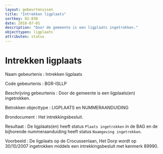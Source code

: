```yaml
---
layout: gebeurtenissen
title: "Intrekken ligplaats"
sortkey: 02-030
date: 2018-07-01
description: "Door de gemeente is een ligplaats ingetrokken."
objecttypen: ligplaats
attributen: status
---
```


# Intrekken ligplaats

Naam gebeurtenis
: Intrekken ligplaats

Code gebeurtenis
: BGR-ISLLP

Beschrijving gebeurtenis
: Door de gemeente is een ligplaats(en) ingetrokken.

Betrokken objecttype
: LIGPLAATS en NUMMERAANDUIDING

Brondocument
: Het intrekkingsbesluit.

Resultaat
: De ligplaats(en) heeft status `Plaats ingetrokken` in de BAG en de bijhorende nummeraanduiding heeft status `Naamgeving ingetrokken`.

Voorbeeld
: De ligplaats op de Crocussenlaan, Het Dorp wordt op 30/10/2007 ingetrokken middels een intrekkingsbesluit met kenmerk 89990.
